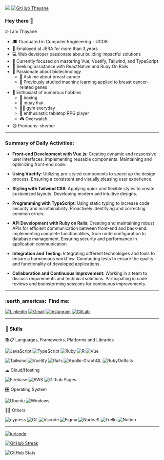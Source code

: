 ![](https://komarev.com/ghpvc/?username=thayanebatistas&color=006bed)
[![GitHub Thayane]( https://img.shields.io/github/followers/VanessaSwerts?label=follow&style=social)](https://github.com/thayanebatista)

### Hey there 👋
🤓 I am Thayane

- 🎓 Graduated in Computer Engineering - UCDB
- 💼 Employed at JERA for more than 3 years
- 💻 Web developer passionate about building impactful solutions
- 🔨 Currently focused on mastering Vue, Vuetify, Tailwind, and TypeScript
- 🤔 Seeking assistance with ReactNative and Ruby On Rails
- 🧬 Passionate about biotechnology
  - 💬 Ask me about breast cancer
  - 👯  Previously studied machine learning applied to breast cancer-related genes
- 🎈 Enthusiast of numerous hobbies
  - 🥊 boxing
  - 🤼 muay thai
  - 🏋️‍♀️ gym everyday
  - 🎲 enthusiastic tabletop RPG player
  - 🎮 Overwatch
- 😄 Pronouns: she/her

---
### Summary of Daily Activities:

- **Front-end Development with Vue.js**: Creating dynamic and responsive user interfaces. Implementing reusable components. Maintaining and optimizing front-end code.

- **Using Vuetify**: Utilizing pre-styled components to speed up the design process. Ensuring a consistent and visually pleasing user experience.

- **Styling with Tailwind CSS**: Applying quick and flexible styles to create customized layouts. Developing modern and intuitive designs.

- **Programming with TypeScript**: Using static typing to increase code security and maintainability. Proactively identifying and correcting common errors.

- **API Development with Ruby on Rails**: Creating and maintaining robust APIs for efficient communication between front-end and back-end. Implementing complete functionalities, from route configuration to database management. Ensuring security and performance in application communication.

- **Integration and Testing**: Integrating different technologies and tools to ensure a harmonious workflow. Conducting tests to ensure the quality and functionality of developed applications.

- **Collaboration and Continuous Improvement**: Working in a team to discuss requirements and technical solutions. Participating in code reviews and brainstorming sessions for continuous improvements.

---

<h3> :earth_americas: &nbsp;Find me: </h3> 

[![LinkedIn](https://img.shields.io/badge/LinkedIn-0077B5?style=for-the-badge&logo=linkedin&logoColor=white)](https://www.linkedin.com/in/thayanebatista/)
[![Gmail](https://img.shields.io/badge/Gmail-333333?style=for-the-badge&logo=gmail&logoColor=red)](mailto:thayane@jera.com.br)
[![Instagram](https://img.shields.io/badge/-Instagram-%23E4405F?style=for-the-badge&logo=instagram&logoColor=white)](https://www.instagram.com/thayanebatista/)
[![GitLab](https://img.shields.io/badge/GitLab-330F63?style=for-the-badge&logo=gitlab&logoColor=white)](https://gitlab.com/thayane)

---

<h3> 🚀 Skills </h3>

📚📋 Languages, Frameworks, Platforms and Libraries 

![JavaScript](https://img.shields.io/badge/JavaScript-F7DF1E?style=for-the-badge&logo=javascript&logoColor=black)
![TypeScript](https://img.shields.io/badge/TypeScript-007ACC?style=for-the-badge&logo=typescript&logoColor=white)
![Ruby](https://img.shields.io/badge/Ruby-CC342D?style=for-the-badge&logo=ruby&logoColor=white)
![R](https://img.shields.io/badge/R-276DC3?style=for-the-badge&logo=r&logoColor=white)
![Vue](https://img.shields.io/badge/vuejs-%2335495e.svg?style=for-the-badge&logo=vuedotjs&logoColor=%234FC08D)

![Tailwind](https://img.shields.io/badge/tailwindcss-%2338B2AC.svg?style=for-the-badge&logo=tailwind-css&logoColor=white)
![Vuetify](https://img.shields.io/badge/Vuetify-1867C0?style=for-the-badge&logo=vuetify&logoColor=AEDDFF)
![Rails](https://img.shields.io/badge/rails-%23CC0000.svg?style=for-the-badge&logo=ruby-on-rails&logoColor=white)
![Apollo-GraphQL](https://img.shields.io/badge/-ApolloGraphQL-311C87?style=for-the-badge&logo=apollo-graphql)
![RubyOnRails](https://img.shields.io/badge/Ruby_on_Rails-CC0000?style=for-the-badge&logo=ruby-on-rails&logoColor=white)

☁ Cloud/Hosting

![Firebase](https://img.shields.io/badge/firebase-%23039BE5.svg?style=for-the-badge&logo=firebase)
![AWS](https://img.shields.io/badge/AWS-000.svg?style=for-the-badge&logo=amazon-aws&logoColor=white)
![Github Pages](https://img.shields.io/badge/github%20pages-121013?style=for-the-badge&logo=github&logoColor=white)

🎛️ Operating System

![Ubuntu](https://img.shields.io/badge/Ubuntu-35495E?style=for-the-badge&logo=ubuntu&logoColor=2CA5E0)
![Windows](https://img.shields.io/badge/Windows-000?style=for-the-badge&logo=windows&logoColor=2CA5E0)

🧑‍💻 Others 

![cypress](https://img.shields.io/badge/-cypress-%23E5E5E5?style=for-the-badge&logo=cypress&logoColor=058a5e)
![Git](https://img.shields.io/badge/GIT-E44C30?style=for-the-badge&logo=git&logoColor=white)
![Vscode](https://img.shields.io/badge/Vscode-007ACC?style=for-the-badge&logo=visual-studio-code&logoColor=white)
![Figma](https://img.shields.io/badge/Figma-696969?style=for-the-badge&logo=figma&logoColor=figma)
![NodeJS](https://img.shields.io/badge/node.js-6DA55F?style=for-the-badge&logo=node.js&logoColor=white)
![Trello](https://img.shields.io/badge/Trello-0052CC?style=for-the-badge&logo=trello&logoColor=white)
![Notion](https://img.shields.io/badge/Notion-000000?style=for-the-badge&logo=notion&logoColor=white)

---

<!-- [![iuricode](https://github-readme-stats.vercel.app/api?username=thayanebatista&theme=dark)](https://github.com/thayanebatista/) -->
[![iuricode](https://github-readme-stats.vercel.app/api/top-langs/?username=thayanebatista&hide=html&layout=compact&theme=dark)](https://github.com/thayanebatista/)

[![GitHub Streak](https://streak-stats.demolab.com?user=thayanebatista&theme=modern-lilac&mode=weekly)](https://git.io/streak-stats)

![GitHub Stats](https://github-readme-stats.vercel.app/api?username=thayanebatista&theme=transparent&bg_color=000&border_color=30A3DC&show_icons=true&icon_color=30A3DC&title_color=E94D5F&text_color=FFF)


<!--
badges:
https://github.com/digitalinnovationone/dio-lab-open-source/blob/main/utils/badges/badges.md
-->
